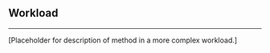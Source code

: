 ## Workload
--------------------------------------

[Placeholder for description of method in a more complex workload.]